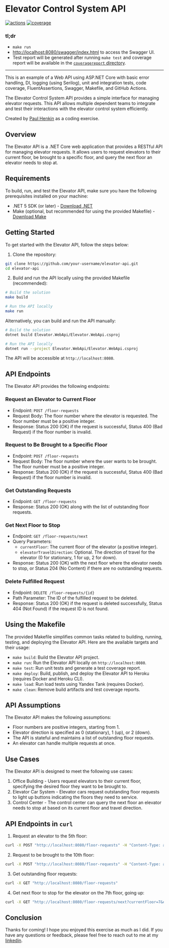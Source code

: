 # Elevator Control System API 
[![actions](https://github.com/henkin/elevator-api-dotnet/actions/workflows/dotnet.yml/badge.svg)](https://github.com/henkin/elevator-api-dotnet/actions/workflows/dotnet.yml)
[![coverage](https://camo.githubusercontent.com/6f788263511659e1bbf4340c909e96f46e71799351467caee3832851ba0da41f/68747470733a2f2f696d672e736869656c64732e696f2f62616467652f436f6465253230436f7665726167652d39352532352d737563636573733f7374796c653d666c6174)](https://github.com/henkin/elevator-api-dotnet/actions/runs/5657306279#summary-15326067839) 

### tl;dr
- `make run`
- [http://localhost:8080/swagger/index.html](http://localhost:8080/swagger/index.html) to access the Swagger UI.
- Test report will be generated after running `make test` and coverage report will be available in the [`coveragereport` directory](./coveragereport/).

---

This is an example of a Web API using ASP.NET Core with basic error handling, DI, logging (using Serilog), unit and integration tests, code coverage, FluentAssertions, Swagger, Makefile, and GitHub Actions.   

The Elevator Control System API provides a simple interface for managing elevator requests. This API allows multiple dependent teams to integrate and test their interactions with the elevator control system efficiently.

Created by [Paul Henkin](https://www.linkedin.com/in/henkin/) as a coding exercise.

## Overview

The Elevator API is a .NET Core web application that provides a RESTful API for managing elevator requests. It allows users to request elevators to their current floor, be brought to a specific floor, and query the next floor an elevator needs to stop at.

## Requirements

To build, run, and test the Elevator API, make sure you have the following prerequisites installed on your machine:

- .NET 5 SDK (or later) - [Download .NET](https://dotnet.microsoft.com/download)
- Make (optional, but recommended for using the provided Makefile) - [Download Make](https://www.gnu.org/software/make/)

## Getting Started

To get started with the Elevator API, follow the steps below:

1. Clone the repository:

```bash
git clone https://github.com/your-username/elevator-api.git
cd elevator-api
```

2. Build and run the API locally using the provided Makefile (recommended):

```bash
# Build the solution
make build

# Run the API locally
make run
```

Alternatively, you can build and run the API manually:

```bash
# Build the solution
dotnet build Elevator.WebApi/Elevator.WebApi.csproj

# Run the API locally
dotnet run --project Elevator.WebApi/Elevator.WebApi.csproj
```

The API will be accessible at `http://localhost:8080`.

## API Endpoints

The Elevator API provides the following endpoints:

### Request an Elevator to Current Floor

- Endpoint: `POST /floor-requests`
- Request Body: The floor number where the elevator is requested. The floor number must be a positive integer.
- Response: Status 200 (OK) if the request is successful, Status 400 (Bad Request) if the floor number is invalid.

### Request to Be Brought to a Specific Floor

- Endpoint: `POST /floor-requests`
- Request Body: The floor number where the user wants to be brought. The floor number must be a positive integer.
- Response: Status 200 (OK) if the request is successful, Status 400 (Bad Request) if the floor number is invalid.

### Get Outstanding Requests

- Endpoint: `GET /floor-requests`
- Response: Status 200 (OK) along with the list of outstanding floor requests.

### Get Next Floor to Stop

- Endpoint: `GET /floor-requests/next`
- Query Parameters:
    - `currentFloor`: The current floor of the elevator (a positive integer).
    - `elevatorTravelDirection`: Optional. The direction of travel for the elevator (0 for stationary, 1 for up, 2 for down).
- Response: Status 200 (OK) with the next floor where the elevator needs to stop, or Status 204 (No Content) if there are no outstanding requests.

### Delete Fulfilled Request

- Endpoint: `DELETE /floor-requests/{id}`
- Path Parameter: The ID of the fulfilled request to be deleted.
- Response: Status 200 (OK) if the request is deleted successfully, Status 404 (Not Found) if the request ID is not found.

## Using the Makefile

The provided Makefile simplifies common tasks related to building, running, testing, and deploying the Elevator API. Here are the available targets and their usage:

- `make build`: Build the Elevator API project.
- `make run`: Run the Elevator API locally on `http://localhost:8080`.
- `make test`: Run unit tests and generate a test coverage report.
- `make deploy`: Build, publish, and deploy the Elevator API to Heroku (requires Docker and Heroku CLI).
- `make load`: Run load tests using Yandex Tank (requires Docker).
- `make clean`: Remove build artifacts and test coverage reports.

## API Assumptions

The Elevator API makes the following assumptions:

- Floor numbers are positive integers, starting from 1.
- Elevator direction is specified as 0 (stationary), 1 (up), or 2 (down).
- The API is stateful and maintains a list of outstanding floor requests.
- An elevator can handle multiple requests at once.

## Use Cases

The Elevator API is designed to meet the following use cases:

1. Office Building - Users request elevators to their current floor, specifying the desired floor they want to be brought to.
2. Elevator Car System - Elevator cars request outstanding floor requests to light up buttons indicating the floors they need to service.
3. Control Center - The control center can query the next floor an elevator needs to stop at based on its current floor and travel direction.

## API Endpoints in `curl`

1. Request an elevator to the 5th floor:
```bash
curl -X POST "http://localhost:8080/floor-requests" -H "Content-Type: application/json" -d "5"
```

2. Request to be brought to the 10th floor:
```bash
curl -X POST "http://localhost:8080/floor-requests" -H "Content-Type: application/json" -d "10"
```

3. Get outstanding floor requests:
```bash
curl -X GET "http://localhost:8080/floor-requests"
```

4. Get next floor to stop for the elevator on the 7th floor, going up:
```bash
curl -X GET "http://localhost:8080/floor-requests/next?currentFloor=7&elevatorTravelDirection=1"
```

## Conclusion

Thanks for coming! I hope you enjoyed this exercise as much as I did. If you have any questions or feedback, please feel free to reach out to me at my [linkedin](https://www.linkedin.com/in/henkin/).
